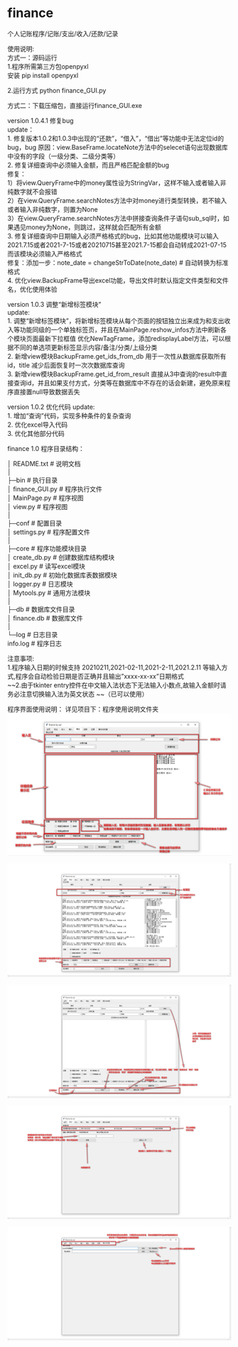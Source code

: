 # finance
个人记账程序/记账/支出/收入/还款/记录

使用说明:  
方式一：源码运行  
1.程序所需第三方包openpyxl  
安装 pip install openpyxl  

2.运行方式 python finance_GUI.py  

方式二：下载压缩包，直接运行finance_GUI.exe


version 1.0.4.1 修复bug  
    update：  
        1. 修复版本1.0.2和1.0.3中出现的“还款”，“借入”，“借出”等功能中无法定位id的bug，bug 原因：view.BaseFrame.locateNote方法中的selecet语句出现数据库中没有的字段（一级分类、二级分类等）  
        2. 修复详细查询中必须输入金额，而且严格匹配金额的bug  
            修复：  
                1）将view.QueryFrame中的money属性设为StringVar，这样不输入或者输入非纯数字就不会报错  
                2）在view.QueryFrame.searchNotes方法中对money进行类型转换，若不输入或者输入非纯数字，则置为None  
                3）在view.QueryFrame.searchNotes方法中拼接查询条件子语句sub_sql时，如果遇见money为None，则跳过，这样就会匹配所有金额  
        3. 修复详细查询中日期输入必须严格格式的bug，比如其他功能模块可以输入2021.7.15或者2021-7-15或者20210715甚至2021.7-15都会自动转成2021-07-15 而该模块必须输入严格格式  
            修复：添加一步：note_date = changeStrToDate(note_date)  # 自动转换为标准格式  
        4. 优化view.BackupFrame导出excel功能，导出文件时默认指定文件类型和文件名，优化使用体验  
        
 version 1.0.3 调整“新增标签模块”  
    update:  
        1. 调整“新增标签模块”，将新增标签模块从每个页面的按钮独立出来成为和支出收入等功能同级的一个单独标签页，并且在MainPage.reshow_infos方法中刷新各个模块页面最新下拉框值
            优化NewTagFrame，添加redisplayLabel方法，可以根据不同的单选项更新标签显示内容/备注/分类/上级分类  
        2. 新增view模块BackupFrame.get_ids_from_db 用于一次性从数据库获取所有id，title 减少后面恢复时一次次数据库查询  
        3. 新增view模块BackupFrame.get_id_from_result 直接从3中查询的result中直接查询id，并且如果支付方式，分类等在数据库中不存在的话会新建，避免原来程序直接置null导致数据丢失  
        
version 1.0.2 优化代码
    update:  
        1. 增加“查询”代码，实现多种条件的复杂查询  
        2. 优化excel导入代码  
        3. 优化其他部分代码  

finance 1.0
程序目录结构：

│ README.txt # 说明文档  
│  
├─bin # 执行目录  
│ finance_GUI.py # 程序执行文件  
│ MainPage.py # 程序视图  
│ view.py # 程序视图  
│  
├─conf # 配置目录  
│ settings.py # 程序配置文件  
│  
├─core # 程序功能模块目录  
│ create_db.py # 创建数据库结构模块  
│ excel.py # 读写excel模块  
│ init_db.py # 初始化数据库表数据模块  
│ logger.py # 日志模块  
│ Mytools.py # 通用方法模块  
│  
├─db # 数据库文件目录  
│ finance.db # 数据库文件  
│  
└─log # 日志目录  
info.log # 程序日志  



注意事项:  
1.程序输入日期的时候支持 20210211,2021-02-11,2021-2-11,2021.2.11 等输入方式,程序会自动检验日期是否正确并且输出”xxxx-xx-xx”日期格式  
~~2.由于tkinter entry控件在中文输入法状态下无法输入小数点,故输入金额时请务必注意切换输入法为英文状态  ~~（已可以使用）


程序界面使用说明：
详见项目下：程序使用说明文件夹  
![界面说明](https://github.com/codecyou/finance/blob/main/%E7%A8%8B%E5%BA%8F%E8%AF%B4%E6%98%8E/%E7%95%8C%E9%9D%A2%E8%AF%B4%E6%98%8E1%202021-02-11_000314.jpg)

![搜索](https://github.com/codecyou/finance/blob/main/%E7%A8%8B%E5%BA%8F%E8%AF%B4%E6%98%8E/%E7%95%8C%E9%9D%A2%E8%AF%B4%E6%98%8E2%E4%B9%8B%E6%90%9C%E7%B4%A2%202021-02-11_001222.jpg)

![修改](https://github.com/codecyou/finance/blob/main/%E7%A8%8B%E5%BA%8F%E8%AF%B4%E6%98%8E/%E7%95%8C%E9%9D%A2%E8%AF%B4%E6%98%8E3%E4%B9%8B%E4%BF%AE%E6%94%B9%E5%88%A0%E9%99%A4%E8%AE%B0%E5%BD%95%202021-02-11_002143.jpg)

![新增标签](https://github.com/codecyou/finance/blob/main/%E7%A8%8B%E5%BA%8F%E8%AF%B4%E6%98%8E/%E7%95%8C%E9%9D%A2%E8%AF%B4%E6%98%8E4%E4%B9%8B%E6%96%B0%E5%A2%9E%E6%A0%87%E7%AD%BE%202021-02-11_002812.jpg)

![备份与恢复](https://github.com/codecyou/finance/blob/main/%E7%A8%8B%E5%BA%8F%E8%AF%B4%E6%98%8E/%E7%95%8C%E9%9D%A2%E8%AF%B4%E6%98%8E5%E4%B9%8B%E5%A4%87%E4%BB%BD%E4%B8%8E%E6%81%A2%E5%A4%8D%202021-02-11_003542.jpg)


